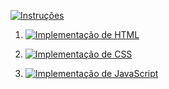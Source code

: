 [![Instruções](https://img.shields.io/badge/Back-red?style=for-the-badge)](../instructions.md)

1. [![Implementação de HTML](https://img.shields.io/badge/Implementação_de_HTML-blue?style=for-the-badge)](instructions/Implementacao_de_HTML_CSS_JavaScript/HTML/readme.md)

2. [![Implementação de CSS](https://img.shields.io/badge/Implementação_de_CSS-green?style=for-the-badge)](instructions/Implementacao_de_HTML_CSS_JavaScript/CSS/)

3. [![Implementação de JavaScript](https://img.shields.io/badge/Implementação_de_JavaScript-yellow?style=for-the-badge)](instructions/Implementacao_de_HTML_CSS_JavaScript/JavaScript/readme.md)